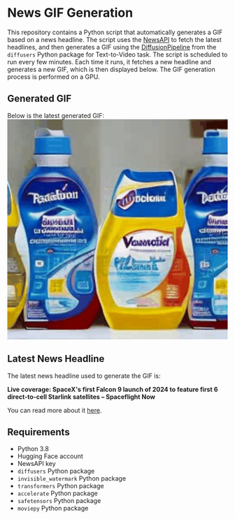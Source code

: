 # News GIF Generation
This repository contains a Python script that automatically generates a GIF based on a news headline. The script uses the [NewsAPI](https://newsapi.org/) to fetch the latest headlines, and then generates a GIF using the [DiffusionPipeline](https://github.com/huggingface/diffusers) from the `diffusers` Python package for Text-to-Video task.
The script is scheduled to run every few minutes. Each time it runs, it fetches a new headline and generates a new GIF, which is then displayed below. The GIF generation process is performed on a GPU.

## Generated GIF
Below is the latest generated GIF:
![Generated GIF](output.gif?raw=true&v=1704344922)

## Latest News Headline
The latest news headline used to generate the GIF is:

**Live coverage: SpaceX's first Falcon 9 launch of 2024 to feature first 6 direct-to-cell Starlink satellites – Spaceflight Now**

You can read more about it [here](https://spaceflightnow.com/2024/01/02/live-coverage-spacexs-first-falcon-9-launch-of-2024-to-feature-first-6-direct-to-cell-starlink-satellites/).

## Requirements
- Python 3.8
- Hugging Face account
- NewsAPI key
- `diffusers` Python package
- `invisible_watermark` Python package
- `transformers` Python package
- `accelerate` Python package
- `safetensors` Python package
- `moviepy` Python package
